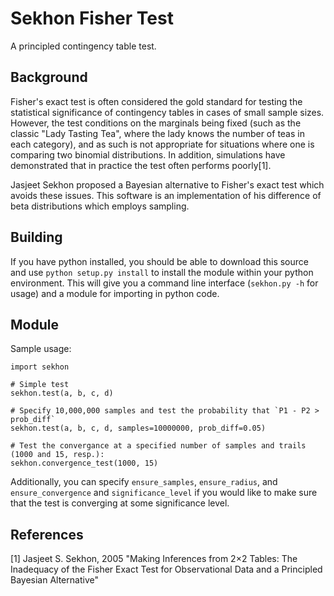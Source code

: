 # Sekhon Fisher Test

A principled contingency table test.

## Background

Fisher's exact test is often considered the gold standard for testing the statistical significance of contingency tables in cases of small sample sizes. However, the test conditions on the marginals being fixed (such as the classic "Lady Tasting Tea", where the lady knows the number of teas in each category), and as such is not appropriate for situations where one is comparing two binomial distributions. In addition, simulations have demonstrated that in practice the test often performs poorly[1].

Jasjeet Sekhon proposed a Bayesian alternative to Fisher's exact test which avoids these issues. This software is an implementation of his difference of beta distributions which employs sampling.

## Building

If you have python installed, you should be able to download this source and use `python setup.py install` to install the module within your python environment. This will give you a command line interface (`sekhon.py -h` for usage) and a module for importing in python code.

## Module

Sample usage:

    import sekhon
    
    # Simple test
    sekhon.test(a, b, c, d)

    # Specify 10,000,000 samples and test the probability that `P1 - P2 > prob_diff`
    sekhon.test(a, b, c, d, samples=10000000, prob_diff=0.05)

    # Test the convergance at a specified number of samples and trails (1000 and 15, resp.):
    sekhon.convergence_test(1000, 15)


Additionally, you can specify `ensure_samples`, `ensure_radius`, and `ensure_convergence` and
`significance_level` if you would like to make sure that the test is converging at some significance level.


## References

[1] Jasjeet S. Sekhon, 2005 "Making Inferences from 2×2 Tables: The Inadequacy of the Fisher Exact Test for Observational Data and a Principled Bayesian Alternative"

